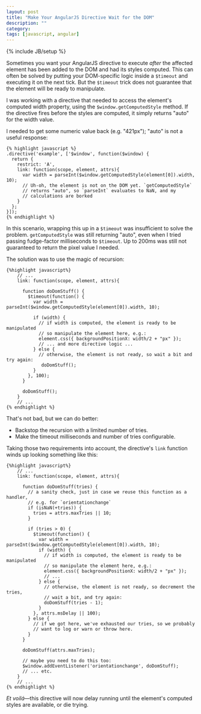 ```yaml
---
layout: post
title: "Make Your AngularJS Directive Wait for the DOM"
description: ""
category: 
tags: [javascript, angular]
---
```

{% include JB/setup %}

Sometimes you want your AngularJS directive to execute *after* the affected 
element has been added to the DOM and had its styles computed. 
This can often be solved by putting your DOM-specific logic inside a `$timeout`
and executing it on the next tick. But the `$timeout` trick does not 
guarantee that the element will be ready to manipulate. 

I was working with a directive that needed to access the element's computed 
width property, using the `$window.getComputedStyle` method. If the directive
fires before the styles are computed, it simply returns "auto" for the width
value. 

I needed to get some numeric value back (e.g. "421px"); "auto" is not a useful response:

    {% highlight javascript %}
    .directive('example', ['$window', function($window) {
      return {
        restrict: 'A',
        link: function(scope, element, attrs){
          var width = parseInt($window.getComputedStyle(element[0]).width, 10); 
          // Uh-oh, the element is not on the DOM yet. `getComputedStyle` 
          // returns "auto", so `parseInt` evaluates to NaN, and my 
          // calculations are borked
        }
      };
    }]);
    {% endhighlight %}

In this scenario, wrapping this up in a `$timeout` was insufficient to solve the problem.
`getComputedStyle` was still returning "auto", even when I tried passing fudge-factor 
milliseconds to `$timeout`. Up to 200ms was still not guaranteed to return the pixel value I 
needed.

The solution was to use the magic of recursion:

    {%highlight javascript%}  
        // ...
        link: function(scope, element, attrs){

          function doDomStuff() {
            $timeout(function() {
              var width = parseInt($window.getComputedStyle(element[0]).width, 10); 
             
              if (width) {
                // if width is computed, the element is ready to be manipulated
                // so manipulate the element here, e.g.:
                element.css({ backgroundPositionX: width/2 + "px" });
                // ... and more directive logic ...
              } else {
                // otherwise, the element is not ready, so wait a bit and try again:
                 doDomStuff();
              }
            }, 100);
          }

          doDomStuff();
        }
        // ...
    {% endhighlight %}

That's not bad, but we can do better:

* Backstop the recursion with a limited number of tries.
* Make the timeout milliseconds and number of tries configurable.

Taking those two requirements into account, the directive's `link` function winds up
looking something like this:

    {%highlight javascript%}  
        // ...
        link: function(scope, element, attrs){

          function doDomStuff(tries) {
            // a sanity check, just in case we reuse this function as a handler, 
            // e.g. for `orientationchange`
            if (isNaN(+tries)) {
              tries = attrs.maxTries || 10;
            }

            if (tries > 0) {
              $timeout(function() {
                var width = parseInt($window.getComputedStyle(element[0]).width, 10); 
                if (width) {
                  // if width is computed, the element is ready to be manipulated
                  // so manipulate the element here, e.g.:
                  element.css({ backgroundPositionX: width/2 + "px" });
                  // ...
                } else {
                  // otherwise, the element is not ready, so decrement the tries, 
                  // wait a bit, and try again:
                  doDomStuff(tries - 1);
                }
              }, attrs.msDelay || 100);
            } else {
              // if we got here, we've exhausted our tries, so we probably
              // want to log or warn or throw here.
            }
          }

          doDomStuff(attrs.maxTries);
          
          // maybe you need to do this too:
          $window.addEventListener('orientationchange', doDomStuff);
          // ... etc.
        }
        // ...
    {% endhighlight %}

_Et voil&aacute;_&mdash;this directive will now delay running until the element's computed 
styles are available, or die trying.

